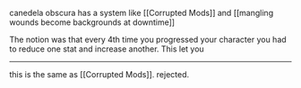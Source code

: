 canedela obscura has a system like [[Corrupted Mods]] and [[mangling wounds become backgrounds at downtime]]

The notion was that every 4th time you progressed your character you had to reduce one stat and increase another. This let you 

---

this is the same as [[Corrupted Mods]]. rejected.